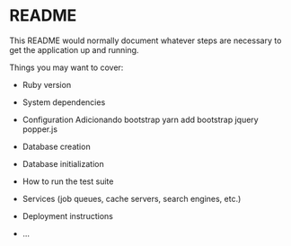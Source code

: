 # README

This README would normally document whatever steps are necessary to get the
application up and running.

Things you may want to cover:

* Ruby version

* System dependencies

* Configuration
Adicionando bootstrap
yarn add bootstrap jquery popper.js

* Database creation

* Database initialization

* How to run the test suite

* Services (job queues, cache servers, search engines, etc.)

* Deployment instructions

* ...

